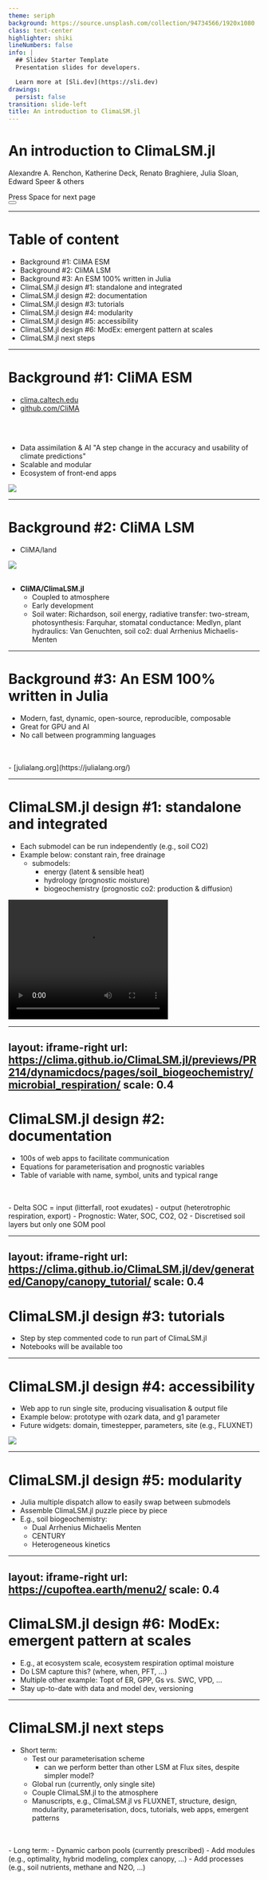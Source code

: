 ```yaml
---
theme: seriph
background: https://source.unsplash.com/collection/94734566/1920x1080
class: text-center
highlighter: shiki
lineNumbers: false
info: |
  ## Slidev Starter Template
  Presentation slides for developers.

  Learn more at [Sli.dev](https://sli.dev)
drawings:
  persist: false
transition: slide-left
title: An introduction to ClimaLSM.jl
---
```


# An introduction to ClimaLSM.jl

Alexandre A. Renchon, Katherine Deck, Renato Braghiere, Julia Sloan, Edward Speer & others

<div class="pt-12">
  <span @click="$slidev.nav.next" class="px-2 py-1 rounded cursor-pointer" hover="bg-white bg-opacity-10">
    Press Space for next page <carbon:arrow-right class="inline"/>
  </span>
</div>

<div class="abs-br m-6 flex gap-2">
  <button @click="$slidev.nav.openInEditor()" title="Open in Editor" class="text-xl slidev-icon-btn opacity-50 !border-none !hover:text-white">
    <carbon:edit />
  </button>
  <a href="https://github.com/slidevjs/slidev" target="_blank" alt="GitHub"
    class="text-xl slidev-icon-btn opacity-50 !border-none !hover:text-white">
    <carbon-logo-github />
  </a>
</div>

<!--
I will present CliMA land surface model and go in more details for our SOC implementation
-->

---

# Table of content

- Background #1: CliMA ESM
- Background #2: CliMA LSM
- Background #3: An ESM 100% written in Julia
- ClimaLSM.jl design #1: standalone and integrated  
- ClimaLSM.jl design #2: documentation 
- ClimaLSM.jl design #3: tutorials
- ClimaLSM.jl design #4: modularity
- ClimaLSM.jl design #5: accessibility
- ClimaLSM.jl design #6: ModEx: emergent pattern at scales
- ClimaLSM.jl next steps

---

# Background #1: CliMA ESM

- [clima.caltech.edu](https://clima.caltech.edu)
- [github.com/CliMA](https://github.com/CliMA)
<br>
<br>

- Data assimilation & AI "A step change in the accuracy and usability of climate predictions"
- Scalable and modular
- Ecosystem of front-end apps

<div grid="~ cols-2 gap-2" m="-t-2">

<img src="images/test.png">

</div>

---

# Background #2: CliMA LSM 

- CliMA/land
<div grid="~ cols-2 gap-2" m="-t-2">

<img src="images/CliMAland.png">

</div>

<br>

- **CliMA/ClimaLSM.jl**
	- Coupled to atmosphere
	- Early development
	- Soil water: Richardson, soil energy, radiative transfer: two-stream, photosynthesis: Farquhar, stomatal conductance: Medlyn, plant hydraulics: Van Genuchten, soil co2: dual Arrhenius Michaelis-Menten

---

# Background #3: An ESM 100% written in Julia

- Modern, fast, dynamic, open-source, reproducible, composable
- Great for GPU and AI
- No call between programming languages
<br>
<br>
- [julialang.org](https://julialang.org/)

---

# ClimaLSM.jl design #1: standalone and integrated  

- Each submodel can be run independently (e.g., soil CO2)
- Example below: constant rain, free drainage 
	- submodels: 
		- energy (latent & sensible heat) 
		- hydrology (prognostic moisture) 
		- biogeochemistry (prognostic co2: production & diffusion)

<div grid="~ cols-1 gap-2" m="-t-2">

<video width="320" height="240" controls>
  <source src="images/time_animation2.mp4" type="video/mp4">
</video>

</div>

---
layout: iframe-right
url: https://clima.github.io/ClimaLSM.jl/previews/PR214/dynamicdocs/pages/soil_biogeochemistry/microbial_respiration/
scale: 0.4 
---

# ClimaLSM.jl design #2: documentation 

- 100s of web apps to facilitate communication 
- Equations for parameterisation and prognostic variables
- Table of variable with name, symbol, units and typical range
<br>
<br>
- Delta SOC = input (litterfall, root exudates) - output (heterotrophic respiration, export)
- Prognostic: Water, SOC, CO2, O2
- Discretised soil layers but only one SOM pool 

---
layout: iframe-right
url: https://clima.github.io/ClimaLSM.jl/dev/generated/Canopy/canopy_tutorial/
scale: 0.4 
---

# ClimaLSM.jl design #3: tutorials

- Step by step commented code to run part of ClimaLSM.jl
- Notebooks will be available too

---

# ClimaLSM.jl design #4: accessibility

- Web app to run single site, producing visualisation & output file
- Example below: prototype with ozark data, and g1 parameter
- Future widgets: domain, timestepper, parameters, site (e.g., FLUXNET)

<div grid="~ cols-2 gap-2" m="-t-2">

<img src="images/ClimaLSMwebapp.png">

</div>

---

# ClimaLSM.jl design #5: modularity

- Julia multiple dispatch allow to easily swap between submodels
- Assemble ClimaLSM.jl puzzle piece by piece
- E.g., soil biogeochemistry:
	- Dual Arrhenius Michaelis Menten
	- CENTURY
	- Heterogeneous kinetics

---
layout: iframe-right
url: https://cupoftea.earth/menu2/
scale: 0.4 
---

# ClimaLSM.jl design #6: ModEx: emergent pattern at scales

- E.g., at ecosystem scale, ecosystem respiration optimal moisture
- Do LSM capture this? (where, when, PFT, ...)
- Multiple other example: Topt of ER, GPP, Gs vs. SWC, VPD, ...
- Stay up-to-date with data and model dev, versioning

---

# ClimaLSM.jl next steps

- Short term:
	- Test our parameterisation scheme
		- can we perform better than other LSM at Flux sites, despite simpler model?
	- Global run (currently, only single site)
	- Couple ClimaLSM.jl to the atmosphere
	- Manuscripts, e.g., ClimaLSM.jl vs FLUXNET, structure, design, modularity, parameterisation, docs, tutorials, web apps, emergent patterns
<br>
<br>
- Long term:
	- Dynamic carbon pools (currently prescribed)
	- Add modules (e.g., optimality, hybrid modeling, complex canopy, ...)
	- Add processes (e.g., soil nutrients, methane and N2O, ...)
